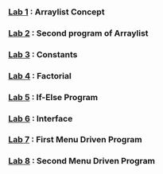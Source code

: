 ### [Lab 1](https://github.com/jatindhobi/Java-Program/blob/main/Arrayintolist.java) : Arraylist Concept
### [Lab 2](https://github.com/jatindhobi/Java-Program/blob/main/Arraylisst1.java) : Second program of Arraylist 
### [Lab 3](https://github.com/jatindhobi/Java-Program/blob/main/Constant.java) : Constants
### [Lab 4](https://github.com/jatindhobi/Java-Program/blob/main/Factorial.java) : Factorial
### [Lab 5](https://github.com/jatindhobi/Java-Program/blob/main/Ifelse.java) : If-Else Program
### [Lab 6](https://github.com/jatindhobi/Java-Program/blob/main/InterfaceDemo.java) : Interface 
### [Lab 7](https://github.com/jatindhobi/Java-Program/blob/main/Menudriven.java) : First Menu Driven Program
### [Lab 8](https://github.com/jatindhobi/Java-Program/blob/main/Menudriven2.java) : Second Menu Driven Program
